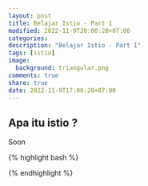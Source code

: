 ```yaml
---
layout: post
title: Belajar Istio - Part 1
modified: 2022-11-9T20:00:28+07:00
categories:
description: "Belajar Istio - Part 1"
tags: [istio]
image:
  background: triangular.png
comments: true
share: true
date: 2022-11-9T17:00:28+07:00
---
```

## Apa itu istio ?

<div style="text-align: justify">
Soon
</div>

{% highlight bash %} 

{% endhighlight %}
